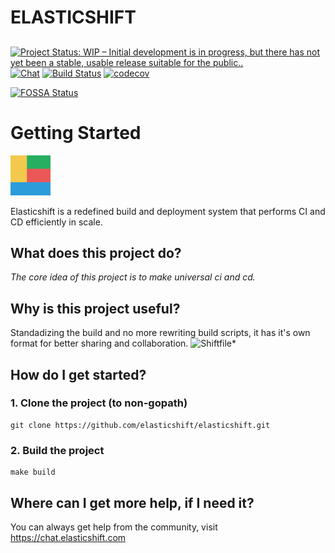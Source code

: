# ELASTICSHIFT
##
[![Project Status: WIP – Initial development is in progress, but there has not yet been a stable, usable release suitable for the public..](https://www.repostatus.org/badges/latest/wip.svg)](https://www.repostatus.org/#wip)
<a href="http://chat.elasticshift.com"><img src="https://img.shields.io/badge/chat-on%20discord-7289da.svg" alt="Chat"></a>
[![Build Status](https://dev.azure.com/elasticshift/elasticshift/_apis/build/status/elasticshift.elasticshift?branchName=develop)](https://dev.azure.com/elasticshift/elasticshift/_build/latest?definitionId=1?branchName=develop)
[![codecov](https://codecov.io/gh/elasticshift/elasticshift/branch/develop/graph/badge.svg)](https://codecov.io/gh/elasticshift/elasticshift)

[![FOSSA Status](https://app.fossa.io/api/projects/git%2Bgithub.com%2Felasticshift%2Felasticshift.svg?type=large)](https://app.fossa.io/projects/git%2Bgithub.com%2Felasticshift%2Felasticshift?ref=badge_large)

# Getting Started

![Elasticshift Logo](logos/64x64.png) 

Elasticshift is a redefined build and deployment system that performs CI and CD efficiently in scale.

## What does this project do?
*The core idea of this project is to make universal ci and cd.*

## Why is this project useful?
Standadizing the build and no more rewriting build scripts, it has it's own format for better sharing and collaboration. ![Shiftfile](http://github.com/elasticshift/shiftfile)*

## How do I get started?

### 1. Clone the project (to non-gopath)
```
git clone https://github.com/elasticshift/elasticshift.git
```

### 2. Build the project
```
make build
```

## Where can I get more help, if I need it?
You can always get help from the community, visit https://chat.elasticshift.com

